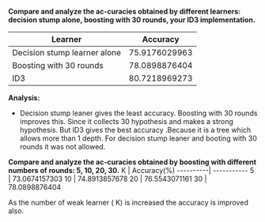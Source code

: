 **Compare and analyze the ac-curacies obtained by different learners: decision stump alone, boosting with 30 rounds, your ID3 implementation.**

Learner	                      | Accuracy   	
-------------------           |------------------------------
Decision stump learner alone  | 75.9176029963
Boosting with 30 rounds	      | 78.0898876404
ID3 	                        | 80.7218969273

**Analysis:**
* Decision stump leaner gives the least accuracy. Boosting with 30 rounds improves this. Since it collects 30 hypothesis and makes a strong hypothesis. But ID3 gives the best accuracy .Because it is a tree which allows more than 1 depth. For decision stump leaner and booting with 30 rounds it was not allowed.

**Compare and analyze the ac-curacies obtained by boosting with different numbers of rounds: 5, 10, 20, 30.**
K	        | Accuracy(%)
----------| -----------
5	        | 73.0674157303
10	      | 74.8913857678
20	      | 76.5543071161
30	      | 78.0898876404

As the number of weak learner ( K) is increased the accuracy is improved also.
